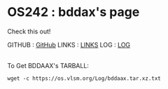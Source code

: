 ---
---

# OS242 : bddax's page

Check this out!


GITHUB : [GitHub](https://github.com/bddaax/os242/)
LINKS : [LINKS](https://github.com/bddaax/os242/blob/master/links.md)
LOG : [LOG](https://bddaax.github.io/os242/TXT/mylog.txt)


<br>
To Get BDDAAX's TARBALL:

```
wget -c https://os.vlsm.org/Log/bddaax.tar.xz.txt

```




